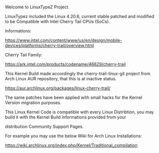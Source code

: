 Welcome to LinuxTypeZ Project.


LinuxTypez included the Linux 4.20.6, current stable patched and modified to be Compatible with Intel Cherry Tail CPUs (SoCs).


Informations:

https://www.intel.com/content/www/us/en/design/mobile-devices/platforms/cherry-trail/overview.html


Cherry Tail Family:

https://ark.intel.com/products/codename/46629/cherry-trail

This Kernel Build made accordingly the cherry-trail-linux-git project from Arch Linux AUR repository, that this is at inactive status.

https://aur.archlinux.org/packages/linux-cherry-trail/

The same patches have been applied with small hacks for the Kernel Version migration purposes.

This Linux Kernel Code is compatible with every Linux Distribtion, you may build it with the Kernel Build informations provided from your 

distribution Community Support Pages.

For example you may use the below Wiki for Arch Linux Installations:

https://wiki.archlinux.org/index.php/Kernel/Traditional_compilation

